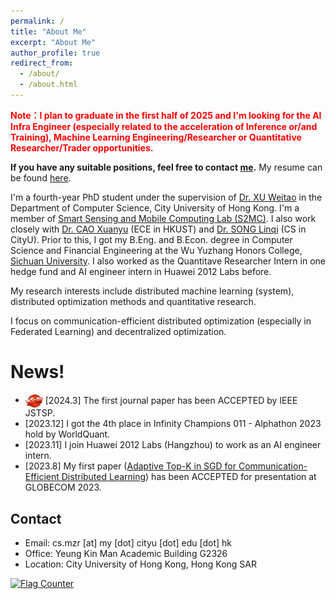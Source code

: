 ```yaml
---
permalink: /
title: "About Me"
excerpt: "About Me"
author_profile: true
redirect_from: 
  - /about/
  - /about.html
---
```


**<font color = "red">Note：I plan to graduate in the first half of 2025 and I'm looking for the AI Infra Engineer (especially related to the acceleration of Inference or/and Training), Machine Learning Engineering/Researcher or Quantitative Researcher/Trader opportunities. </font>** 

**If you have any suitable positions, feel free to contact [me](mailto:cs.mzr@my.cityu.edu.hk).**	My resume can be found [here](https://mezrua.github.io/files/CV.pdf). 

I'm a fourth-year PhD student under the supervision of [Dr. XU Weitao](https://www.weitaoxu.com/) in the Department of Computer Science, City University of Hong Kong. I'm a member of [Smart Sensing and Mobile Computing Lab (S2MC)](http://s2mc.site/index.html). I also work closely with [Dr. CAO Xuanyu](http://eexcao.people.ust.hk/) (ECE in HKUST) and [Dr. SONG Linqi](https://sites.google.com/site/aisquaredlab/about-us/linqi) (CS in CityU). Prior to this, I got my B.Eng. and B.Econ. degree in Computer Science and Financial Engineering at the Wu Yuzhang Honors College, [Sichuan University](http://www.scu.edu.cn/). I also worked as the Quantitave Researcher Intern in one hedge fund and AI engineer intern in Huawei 2012 Labs before.

My research interests include distributed machine learning (system), distributed optimization methods and quantitative research.	

I focus on communication-efficient distributed optimization (especially in Federated Learning) and decentralized optimization.

News!	
======	
* <img src="../images/new (2).jpg" width="28" align=center> \[2024.3\] The first journal paper has been ACCEPTED by IEEE JSTSP.	
* \[2023.12\] I got the 4th place in Infinity Champions 011 - Alphathon 2023 hold by WorldQuant.	
* \[2023.11\] I join Huawei 2012 Labs (Hangzhou) to work as an AI engineer intern.	
* \[2023.8\] My first paper ([Adaptive Top-K in SGD for Communication-Efficient Distributed Learning](https://arxiv.org/abs/2210.13532)) has been ACCEPTED for presentation at GLOBECOM 2023.	


Contact	
------
* Email: cs.mzr \[at\] my \[dot\] cityu \[dot\] edu \[dot\] hk	
* Office: Yeung Kin Man Academic Building G2326	
* Location: City University of Hong Kong, Hong Kong SAR
  
<a href="https://info.flagcounter.com/o3ta"><img src="https://s01.flagcounter.com/map/o3ta/size_m/txt_000000/border_BA0202/pageviews_1/viewers_0/flags_0/" alt="Flag Counter" border="0"></a>

